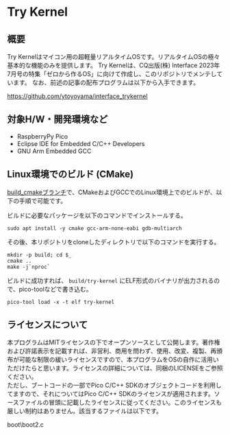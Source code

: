 ﻿# Try Kernel

## 概要

Try Kernelはマイコン用の超軽量リアルタイムOSです。リアルタイムOSの極々基本的な機能のみを提供します。
Try Kernelは、CQ出版(株) Interface 2023年7月号の特集「ゼロから作るOS」に向けて作成し、このリポジトリでメンテしています。
なお、前述の記事の配布プログラムは以下から入手できます。

<https://github.com/ytoyoyama/interface_trykernel>

## 対象H/W・開発環境など

- RaspberryPy Pico
- Eclipse IDE for Embedded C/C++ Developers
- GNU Arm Embedded GCC

## Linux環境でのビルド (CMake)

[build_cmakeブランチ](https://github.com/ytoyoyama/trykernel/tree/build_cmake)で、CMakeおよびGCCでのLinux環境上でのビルドが、以下の手順で可能です。

ビルドに必要なパッケージを以下のコマンドでインストールする。

```
sudo apt install -y cmake gcc-arm-none-eabi gdb-multiarch
```

その後、本リポジトリをcloneしたディレクトリで以下のコマンドを実行する。

```
mkdir -p build; cd $_
cmake ..
make -j`nproc`
```

ビルドに成功すれば、 `build/try-kernel` にELF形式のバイナリが出力されるので、pico-toolなどで書き込む。

```
pico-tool load -x -t elf try-kernel
```

## ライセンスについて

本プログラムはMITライセンスの下でオープンソースとして公開します。著作権および許諾表示を記載すれば、非営利、商用を問わず、使用、改変、複製、再頒布が可能な制限の緩いライセンスですので、本プログラムをOSの自作に活用いただけたらと思います。ライセンスの詳細については、同梱のLICENSEをご参照ください。  
ただし、ブートコードの一部でPico C/C++ SDKのオブジェクトコードを利用してますので、それについてはPico C/C++ SDKのライセンスが適用されます。ソースファイルの冒頭に記載したライセンスに従ってください。このライセンスも厳しい制約はありません。該当するファイルは以下です。  

boot\boot2.c  
